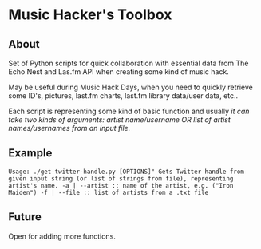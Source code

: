 # Music Hacker's Toolbox

## About 

Set of Python scripts for quick collaboration with essential data from The Echo Nest and Las.fm API when creating some kind of music hack.

May be useful during Music Hack Days, when you need to quickly retrieve some ID's, pictures, last.fm charts, last.fm library data/user data, etc.. 

Each script is representing some kind of basic function and usually *it can take two kinds of arguments: artist name/username OR list of artist names/usernames from an input file.*

## Example

`Usage: ./get-twitter-handle.py [OPTIONS]"
Gets Twitter handle from given input string (or list of strings from file), representing artist's name.
-a | --artist :: name of the artist, e.g. ("Iron Maiden")
-f | --file :: list of artists from a .txt file`

## Future

Open for adding more functions.
